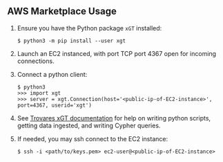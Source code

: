## AWS Marketplace Usage

1. Ensure you have the Python package `xGT` installed:
   ```
   $ python3 -m pip install --user xgt
   ```
1. Launch an EC2 instanced, with port TCP port 4367 open for incoming connections.

1. Connect a python client:
   ```
   $ python3
   >>> import xgt
   >>> server = xgt.Connection(host='<public-ip-of-EC2-instance>', port=4367, userid='xgt')
   ```

1. See [Trovares xGT documentation](docs.trovares.com) for help on writing python scripts, getting data ingested, and writing Cypher queries.

1. If needed, you may ssh connect to the EC2 instance:
 
   ```
   $ ssh -i <path/to/keys.pem> ec2-user@<public-ip-of-EC2-instance>
   ```
